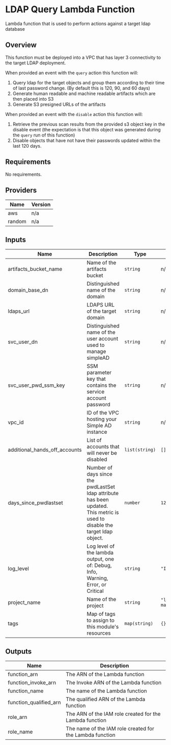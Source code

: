# LDAP Query Lambda Function

Lambda function that is used to perform actions against a target ldap database

## Overview

This function must be deployed into a VPC that has layer 3 connectivity to the target LDAP deployment.

When provided an event with the `query` action this function will:

1. Query ldap for the target objects and group them according to their time of last password change. (By default this is 120, 90, and 60 days)
2. Generate human readable and machine readable artifacts which are then placed into S3
3. Generate S3 presigned URLs of the artifacts

When provided an event with the `disable` action this function will:

1. Retrieve the previous scan results from the provided s3 object key in the disable event (the expectation is that this object was generated during the `query` run of this function)
2. Disable objects that have not have their passwords updated within the last 120 days.

<!-- BEGIN TFDOCS -->
## Requirements

No requirements.

## Providers

| Name | Version |
|------|---------|
| aws | n/a |
| random | n/a |

## Inputs

| Name | Description | Type | Default | Required |
|------|-------------|------|---------|:--------:|
| artifacts\_bucket\_name | Name of the artifacts bucket | `string` | n/a | yes |
| domain\_base\_dn | Distinguished name of the domain | `string` | n/a | yes |
| ldaps\_url | LDAPS URL of the target domain | `string` | n/a | yes |
| svc\_user\_dn | Distinguished name of the user account used to manage simpleAD | `string` | n/a | yes |
| svc\_user\_pwd\_ssm\_key | SSM parameter key that contains the service account password | `string` | n/a | yes |
| vpc\_id | ID of the VPC hosting your Simple AD instance | `string` | n/a | yes |
| additional\_hands\_off\_accounts | List of accounts that will never be disabled | `list(string)` | `[]` | no |
| days\_since\_pwdlastset | Number of days since the pwdLastSet ldap attribute has been updated. This metric is used to disable the target ldap object. | `number` | `120` | no |
| log\_level | Log level of the lambda output, one of: Debug, Info, Warning, Error, or Critical | `string` | `"Info"` | no |
| project\_name | Name of the project | `string` | `"ldap-maintainer"` | no |
| tags | Map of tags to assign to this module's resources | `map(string)` | `{}` | no |

## Outputs

| Name | Description |
|------|-------------|
| function\_arn | The ARN of the Lambda function |
| function\_invoke\_arn | The Invoke ARN of the Lambda function |
| function\_name | The name of the Lambda function |
| function\_qualified\_arn | The qualified ARN of the Lambda function |
| role\_arn | The ARN of the IAM role created for the Lambda function |
| role\_name | The name of the IAM role created for the Lambda function |

<!-- END TFDOCS -->
